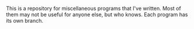 This is a repository for miscellaneous programs that I've written. Most of them may not be useful for anyone else, but who knows. Each program has its own branch.